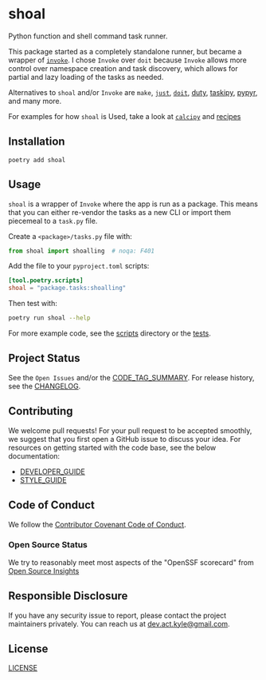# shoal

Python function and shell command task runner.

This package started as a completely standalone runner, but became a wrapper of [`invoke`](https://pypi.org/project/invoke). I chose `Invoke` over `doit` because `Invoke` allows more control over namespace creation and task discovery, which allows for partial and lazy loading of the tasks as needed.

Alternatives to `shoal` and/or `Invoke` are `make`, [`just`](https://github.com/casey/just), [`doit`](https://github.com/pydoit/doit), [duty](https://github.com/pawamoy/duty), [taskipy](https://github.com/illBeRoy/taskipy), [pypyr](https://github.com/pypyr/pypyr/), and many more.

For examples for how `shoal` is Used, take a look at [`calcipy`](https://pypi.org/project/calcipy) and [recipes](https://github.com/KyleKing/recipes)

## Installation

`poetry add shoal`

## Usage

`shoal` is a wrapper of `Invoke` where the app is run as a package. This means that you can either re-vendor the tasks as a new CLI or import them piecemeal to a `task.py` file.

Create a `<package>/tasks.py` file with:

```py
from shoal import shoalling  # noqa: F401
```

Add the file to your `pyproject.toml` scripts:

```toml
[tool.poetry.scripts]
shoal = "package.tasks:shoalling"
```

Then test with:

```sh
poetry run shoal --help
```

<!-- TODO: Provide examples of creating a task.py file and running with Invoke -->

For more example code, see the [scripts] directory or the [tests].

## Project Status

See the `Open Issues` and/or the [CODE_TAG_SUMMARY]. For release history, see the [CHANGELOG].

## Contributing

We welcome pull requests! For your pull request to be accepted smoothly, we suggest that you first open a GitHub issue to discuss your idea. For resources on getting started with the code base, see the below documentation:

- [DEVELOPER_GUIDE]
- [STYLE_GUIDE]

## Code of Conduct

We follow the [Contributor Covenant Code of Conduct][contributor-covenant].

### Open Source Status

We try to reasonably meet most aspects of the "OpenSSF scorecard" from [Open Source Insights](https://deps.dev/pypi/shoal)

## Responsible Disclosure

If you have any security issue to report, please contact the project maintainers privately. You can reach us at [dev.act.kyle@gmail.com](mailto:dev.act.kyle@gmail.com).

## License

[LICENSE]

[changelog]: ./docs/CHANGELOG.md
[code_tag_summary]: ./docs/CODE_TAG_SUMMARY.md
[contributor-covenant]: https://www.contributor-covenant.org
[developer_guide]: ./docs/DEVELOPER_GUIDE.md
[license]: https://github.com/kyleking/shoal/LICENSE
[scripts]: https://github.com/kyleking/shoal/scripts
[style_guide]: ./docs/STYLE_GUIDE.md
[tests]: https://github.com/kyleking/shoal/tests
